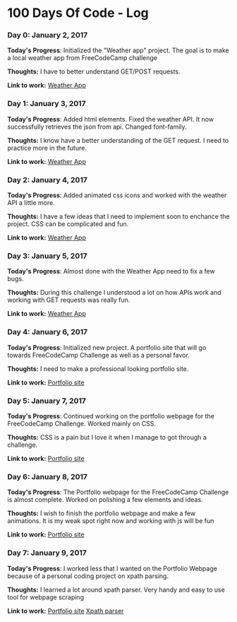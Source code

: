 # 100 Days Of Code - Log

### Day 0: January 2, 2017

**Today's Progress**: Initialized the "Weather app" project. The goal is to make a local weather app from FreeCodeCamp challenge

**Thoughts:** I have to better understand GET/POST requests.

**Link to work:** [Weather App](https://github.com/j0hnnym1/Projects/tree/master/Local%20Weather%20App)

### Day 1: January 3, 2017

**Today's Progress**: Added html elements.
Fixed the weather API. It now successfully retrieves the json from api.
Changed font-family.

**Thoughts:** I know have a better understanding of the GET request. I need to practice more in the future.

**Link to work:** [Weather App](https://github.com/j0hnnym1/Projects/tree/master/Local%20Weather%20App)

### Day 2: January 4, 2017

**Today's Progress**: Added animated css icons and worked with the weather API a little more.

**Thoughts:** I have a few ideas that I need to implement soon to enchance the project.
CSS can be complicated and fun.

**Link to work:** [Weather App](https://github.com/j0hnnym1/Projects/tree/master/Local%20Weather%20App)

### Day 3: January 5, 2017

**Today's Progress**: Almost done with the Weather App need to fix a few bugs.

**Thoughts:** During this challenge I understood a lot on how APIs work and working with GET requests was really fun.

**Link to work:** [Weather App](https://github.com/j0hnnym1/Projects/tree/master/Local%20Weather%20App)

### Day 4: January 6, 2017

**Today's Progress**: Initialized new project. A portfolio site that will go towards FreeCodeCamp Challenge as well as a personal favor.

**Thoughts:** I need to make a professional looking portfolio site.

**Link to work:** [Portfolio site](https://github.com/j0hnnym1/Projects/tree/master/Portfolio)

### Day 5: January 7, 2017

**Today's Progress**: Continued working on the portfolio webpage for the FreeCodeCamp Challenge. Worked mainly on CSS.

**Thoughts:** CSS is a pain but I love it when I manage to got through a challenge. 

**Link to work:** [Portfolio site](https://github.com/j0hnnym1/Projects/tree/master/Portfolio)

### Day 6: January 8, 2017

**Today's Progress**: The Portfolio webpage for the FreeCodeCamp Challenge is almost complete. Worked on polishing a few elements and ideas.

**Thoughts:** I wish to finish the portfolio webpage and make a few animations. It is my weak spot right now and working with js will be fun

**Link to work:** [Portfolio site](https://github.com/j0hnnym1/Projects/tree/master/Portfolio)

### Day 7: January 9, 2017

**Today's Progress**: I worked less that I wanted on the Portfolio Webpage because of a personal coding project on xpath parsing.

**Thoughts:** I learned a lot around xpath parser. Very handy and easy to use tool for webpage scraping

**Link to work:** [Portfolio site](https://github.com/j0hnnym1/Projects/tree/master/Portfolio)
[Xpath parser](http://lxml.de/xpathxslt.html)


